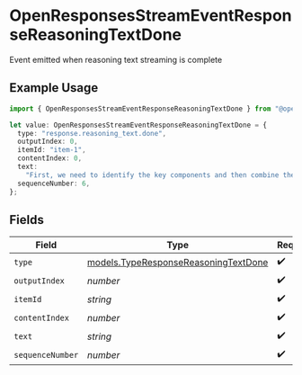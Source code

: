 # OpenResponsesStreamEventResponseReasoningTextDone

Event emitted when reasoning text streaming is complete

## Example Usage

```typescript
import { OpenResponsesStreamEventResponseReasoningTextDone } from "@openrouter/sdk/models";

let value: OpenResponsesStreamEventResponseReasoningTextDone = {
  type: "response.reasoning_text.done",
  outputIndex: 0,
  itemId: "item-1",
  contentIndex: 0,
  text:
    "First, we need to identify the key components and then combine them logically.",
  sequenceNumber: 6,
};
```

## Fields

| Field                                                                              | Type                                                                               | Required                                                                           | Description                                                                        |
| ---------------------------------------------------------------------------------- | ---------------------------------------------------------------------------------- | ---------------------------------------------------------------------------------- | ---------------------------------------------------------------------------------- |
| `type`                                                                             | [models.TypeResponseReasoningTextDone](../models/typeresponsereasoningtextdone.md) | :heavy_check_mark:                                                                 | N/A                                                                                |
| `outputIndex`                                                                      | *number*                                                                           | :heavy_check_mark:                                                                 | N/A                                                                                |
| `itemId`                                                                           | *string*                                                                           | :heavy_check_mark:                                                                 | N/A                                                                                |
| `contentIndex`                                                                     | *number*                                                                           | :heavy_check_mark:                                                                 | N/A                                                                                |
| `text`                                                                             | *string*                                                                           | :heavy_check_mark:                                                                 | N/A                                                                                |
| `sequenceNumber`                                                                   | *number*                                                                           | :heavy_check_mark:                                                                 | N/A                                                                                |